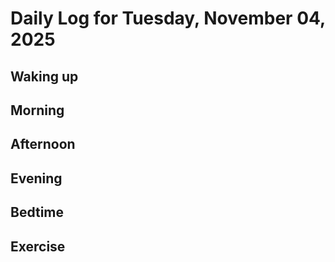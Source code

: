 # Daily Log for Tuesday, November 04, 2025

## Waking up

## Morning

## Afternoon

## Evening

## Bedtime

## Exercise
